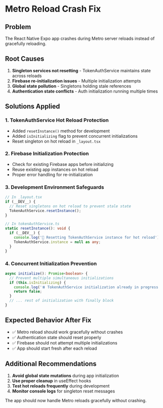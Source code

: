 # Metro Reload Crash Fix

## Problem
The React Native Expo app crashes during Metro server reloads instead of gracefully reloading.

## Root Causes
1. **Singleton services not resetting** - TokenAuthService maintains state across reloads
2. **Firebase re-initialization issues** - Multiple initialization attempts
3. **Global state pollution** - Singletons holding stale references
4. **Authentication state conflicts** - Auth initialization running multiple times

## Solutions Applied

### 1. TokenAuthService Hot Reload Protection
- Added `resetInstance()` method for development
- Added `isInitializing` flag to prevent concurrent initializations
- Reset singleton on hot reload in `_layout.tsx`

### 2. Firebase Initialization Protection
- Check for existing Firebase apps before initializing
- Reuse existing app instances on hot reload
- Proper error handling for re-initialization

### 3. Development Environment Safeguards
```typescript
// In _layout.tsx
if (__DEV__) {
  // Reset singletons on hot reload to prevent stale state
  TokenAuthService.resetInstance();
}

// In tokenAuthService.ts
static resetInstance(): void {
  if (__DEV__) {
    console.log('🔄 Resetting TokenAuthService instance for hot reload');
    TokenAuthService.instance = null as any;
  }
}
```

### 4. Concurrent Initialization Prevention
```typescript
async initialize(): Promise<boolean> {
  // Prevent multiple simultaneous initializations
  if (this.isInitializing) {
    console.log('⏸️ TokenAuthService initialization already in progress');
    return false;
  }
  // ... rest of initialization with finally block
}
```

## Expected Behavior After Fix
- ✅ Metro reload should work gracefully without crashes
- ✅ Authentication state should reset properly
- ✅ Firebase should not attempt multiple initializations
- ✅ App should start fresh after each reload

## Additional Recommendations
1. **Avoid global state mutations** during app initialization
2. **Use proper cleanup** in useEffect hooks
3. **Test hot reloads frequently** during development
4. **Monitor console logs** for singleton reset messages

The app should now handle Metro reloads gracefully without crashing.
